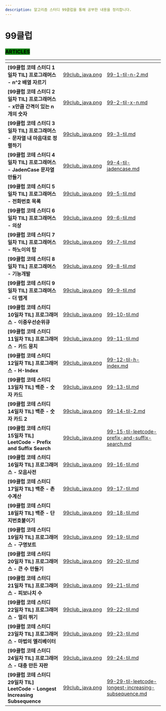 ```yaml
---
description: 알고리즘 스터디 99클럽을 통해 공부한 내용을 정리합니다.
---
```


# 99클럽

### <mark style="background-color:green;">ARTICLES</mark>

<table data-view="cards"><thead><tr><th></th><th data-hidden data-card-cover data-type="files"></th><th data-hidden data-card-target data-type="content-ref"></th></tr></thead><tbody><tr><td><strong>[99클럽 코테 스터디 1일차 TIL] 프로그래머스 - n^2 배열 자르기</strong></td><td><a href="../../.gitbook/assets/99club_java.png">99club_java.png</a></td><td><a href="99-1-til-n-2.md">99-1-til-n-2.md</a></td></tr><tr><td><strong>[99클럽 코테 스터디 2일차 TIL] 프로그래머스 - x만큼 간격이 있는 n개의 숫자</strong></td><td><a href="../../.gitbook/assets/99club_java.png">99club_java.png</a></td><td><a href="99-2-til-x-n.md">99-2-til-x-n.md</a></td></tr><tr><td><strong>[99클럽 코테 스터디 3일차 TIL] 프로그래머스 - 문자열 내 마음대로 정렬하기</strong></td><td><a href="../../.gitbook/assets/99club_java.png">99club_java.png</a></td><td><a href="99-3-til.md">99-3-til.md</a></td></tr><tr><td><strong>[99클럽 코테 스터디 4일차 TIL] 프로그래머스 - JadenCase 문자열 만들기</strong></td><td><a href="../../.gitbook/assets/99club_java.png">99club_java.png</a></td><td><a href="99-4-til-jadencase.md">99-4-til-jadencase.md</a></td></tr><tr><td><strong>[99클럽 코테 스터디 5일차 TIL] 프로그래머스 - 전화번호 목록</strong></td><td><a href="../../.gitbook/assets/99club_java.png">99club_java.png</a></td><td><a href="99-5-til.md">99-5-til.md</a></td></tr><tr><td><strong>[99클럽 코테 스터디 6일차 TIL] 프로그래머스 - 의상</strong></td><td><a href="../../.gitbook/assets/99club_java.png">99club_java.png</a></td><td><a href="99-6-til.md">99-6-til.md</a></td></tr><tr><td><strong>[99클럽 코테 스터디 7일차 TIL] 프로그래머스 - 하노이의 탑</strong></td><td><a href="../../.gitbook/assets/99club_java.png">99club_java.png</a></td><td><a href="99-7-til.md">99-7-til.md</a></td></tr><tr><td><strong>[99클럽 코테 스터디 8일차 TIL] 프로그래머스 - 기능개발</strong></td><td><a href="../../.gitbook/assets/99club_java.png">99club_java.png</a></td><td><a href="99-8-til.md">99-8-til.md</a></td></tr><tr><td><strong>[99클럽 코테 스터디 9일차 TIL] 프로그래머스 - 더 맵게</strong></td><td><a href="../../.gitbook/assets/99club_java.png">99club_java.png</a></td><td><a href="99-9-til.md">99-9-til.md</a></td></tr><tr><td><strong>[99클럽 코테 스터디 10일차 TIL] 프로그래머스 - 이중우선순위큐</strong></td><td><a href="../../.gitbook/assets/99club_java.png">99club_java.png</a></td><td><a href="99-10-til.md">99-10-til.md</a></td></tr><tr><td><strong>[99클럽 코테 스터디 11일차 TIL] 프로그래머스 - 카드 뭉치</strong></td><td><a href="../../.gitbook/assets/99club_java.png">99club_java.png</a></td><td><a href="99-11-til.md">99-11-til.md</a></td></tr><tr><td><strong>[99클럽 코테 스터디 12일차 TIL] 프로그래머스 - H-Index</strong></td><td><a href="../../.gitbook/assets/99club_java.png">99club_java.png</a></td><td><a href="99-12-til-h-index.md">99-12-til-h-index.md</a></td></tr><tr><td><strong>[99클럽 코테 스터디 13일차 TIL] 백준 - 숫자 카드</strong></td><td><a href="../../.gitbook/assets/99club_java.png">99club_java.png</a></td><td><a href="99-13-til.md">99-13-til.md</a></td></tr><tr><td><strong>[99클럽 코테 스터디 14일차 TIL] 백준 - 숫자 카드 2</strong></td><td><a href="../../.gitbook/assets/99club_java.png">99club_java.png</a></td><td><a href="99-14-til-2.md">99-14-til-2.md</a></td></tr><tr><td><strong>[99클럽 코테 스터디 15일차 TIL] LeetCode - Prefix and Suffix Search</strong></td><td><a href="../../.gitbook/assets/99club_java.png">99club_java.png</a></td><td><a href="99-15-til-leetcode-prefix-and-suffix-search.md">99-15-til-leetcode-prefix-and-suffix-search.md</a></td></tr><tr><td><strong>[99클럽 코테 스터디 16일차 TIL] 프로그래머스 - 모음사전</strong></td><td><a href="../../.gitbook/assets/99club_java.png">99club_java.png</a></td><td><a href="99-16-til.md">99-16-til.md</a></td></tr><tr><td><strong>[99클럽 코테 스터디 17일차 TIL] 백준 - 촌수계산</strong></td><td><a href="../../.gitbook/assets/99club_java.png">99club_java.png</a></td><td><a href="99-17-til.md">99-17-til.md</a></td></tr><tr><td><strong>[99클럽 코테 스터디 18일차 TIL] 백준 - 단지번호붙이기</strong></td><td><a href="../../.gitbook/assets/99club_java.png">99club_java.png</a></td><td><a href="99-18-til.md">99-18-til.md</a></td></tr><tr><td><strong>[99클럽 코테 스터디 19일차 TIL] 프로그래머스 - 구명보트</strong></td><td><a href="../../.gitbook/assets/99club_java.png">99club_java.png</a></td><td><a href="99-19-til.md">99-19-til.md</a></td></tr><tr><td><strong>[99클럽 코테 스터디 20일차 TIL] 프로그래머스 - 큰 수 만들기</strong></td><td><a href="../../.gitbook/assets/99club_java.png">99club_java.png</a></td><td><a href="99-20-til.md">99-20-til.md</a></td></tr><tr><td><strong>[99클럽 코테 스터디 21일차 TIL] 프로그래머스 - 피보나치 수</strong></td><td><a href="../../.gitbook/assets/99club_java.png">99club_java.png</a></td><td><a href="99-21-til.md">99-21-til.md</a></td></tr><tr><td><strong>[99클럽 코테 스터디 22일차 TIL] 프로그래머스 - 멀리 뛰기</strong></td><td><a href="../../.gitbook/assets/99club_java.png">99club_java.png</a></td><td><a href="99-22-til.md">99-22-til.md</a></td></tr><tr><td><strong>[99클럽 코테 스터디 23일차 TIL] 프로그래머스 - 마법의 엘리베이터</strong></td><td><a href="../../.gitbook/assets/99club_java.png">99club_java.png</a></td><td><a href="99-23-til.md">99-23-til.md</a></td></tr><tr><td><strong>[99클럽 코테 스터디 24일차 TIL] 프로그래머스 - 대충 만든 자판</strong></td><td><a href="../../.gitbook/assets/99club_java.png">99club_java.png</a></td><td><a href="99-24-til.md">99-24-til.md</a></td></tr><tr><td><strong>[99클럽 코테 스터디 29일차 TIL] LeetCode - Longest Increasing Subsequence</strong></td><td><a href="../../.gitbook/assets/99club_java.png">99club_java.png</a></td><td><a href="99-29-til-leetcode-longest-increasing-subsequence.md">99-29-til-leetcode-longest-increasing-subsequence.md</a></td></tr></tbody></table>
